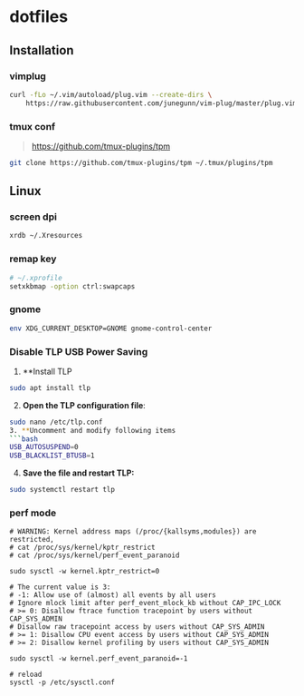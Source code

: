 # dotfiles
## Installation

### vimplug
```sh
curl -fLo ~/.vim/autoload/plug.vim --create-dirs \
    https://raw.githubusercontent.com/junegunn/vim-plug/master/plug.vim
```
### tmux conf
> https://github.com/tmux-plugins/tpm
```sh
git clone https://github.com/tmux-plugins/tpm ~/.tmux/plugins/tpm
```

## Linux
### screen dpi
```sh
xrdb ~/.Xresources
```
### remap key
```sh
# ~/.xprofile
setxkbmap -option ctrl:swapcaps
```

### gnome
```sh
env XDG_CURRENT_DESKTOP=GNOME gnome-control-center
```

### Disable TLP USB Power Saving
1. **Install TLP
```bash
sudo apt install tlp
```
2. **Open the TLP configuration file**:
```bash
sudo nano /etc/tlp.conf
3. **Uncomment and modify following items
```bash
USB_AUTOSUSPEND=0
USB_BLACKLIST_BTUSB=1
```
4. **Save the file and restart TLP:**
```bash
sudo systemctl restart tlp
```

### perf mode
```
# WARNING: Kernel address maps (/proc/{kallsyms,modules}) are restricted,
# cat /proc/sys/kernel/kptr_restrict
# cat /proc/sys/kernel/perf_event_paranoid

sudo sysctl -w kernel.kptr_restrict=0

# The current value is 3:
# -1: Allow use of (almost) all events by all users
# Ignore mlock limit after perf_event_mlock_kb without CAP_IPC_LOCK
# >= 0: Disallow ftrace function tracepoint by users without CAP_SYS_ADMIN
# Disallow raw tracepoint access by users without CAP_SYS_ADMIN
# >= 1: Disallow CPU event access by users without CAP_SYS_ADMIN
# >= 2: Disallow kernel profiling by users without CAP_SYS_ADMIN

sudo sysctl -w kernel.perf_event_paranoid=-1

# reload
sysctl -p /etc/sysctl.conf
```
